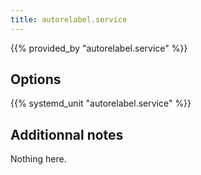 ```yaml
---
title: autorelabel.service
---
```


{{% provided_by "autorelabel.service" %}}

## Options

{{% systemd_unit "autorelabel.service" %}}

## Additionnal notes

Nothing here.